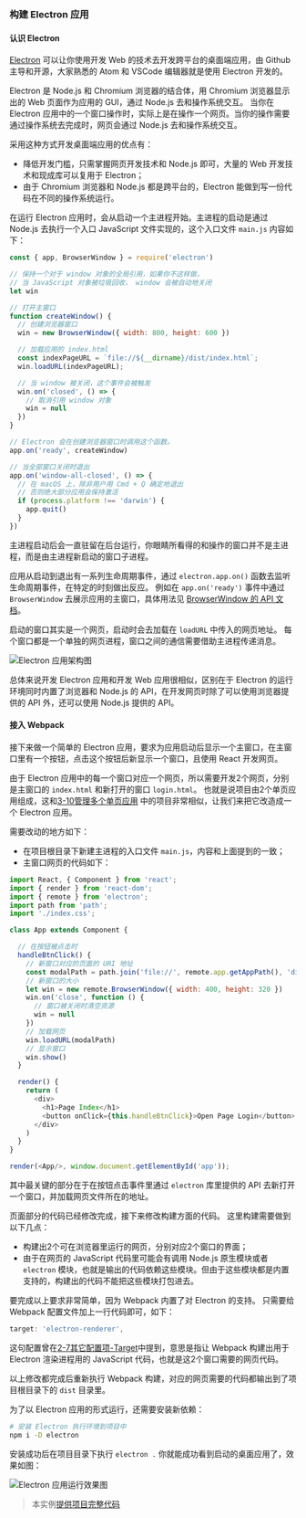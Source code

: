 ### 构建 Electron 应用

#### 认识 Electron
[Electron](https://electron.atom.io) 可以让你使用开发 Web 的技术去开发跨平台的桌面端应用，由 Github 主导和开源，大家熟悉的 Atom 和 VSCode 编辑器就是使用 Electron 开发的。

Electron 是 Node.js 和 Chromium 浏览器的结合体，用 Chromium 浏览器显示出的 Web 页面作为应用的 GUI，通过 Node.js 去和操作系统交互。
当你在 Electron 应用中的一个窗口操作时，实际上是在操作一个网页。当你的操作需要通过操作系统去完成时，网页会通过 Node.js 去和操作系统交互。

采用这种方式开发桌面端应用的优点有：

- 降低开发门槛，只需掌握网页开发技术和 Node.js 即可，大量的 Web 开发技术和现成库可以复用于 Electron；
- 由于 Chromium 浏览器和 Node.js 都是跨平台的，Electron 能做到写一份代码在不同的操作系统运行。

在运行 Electron 应用时，会从启动一个主进程开始。主进程的启动是通过 Node.js 去执行一个入口 JavaScript 文件实现的，这个入口文件 `main.js` 内容如下：
```js
const { app, BrowserWindow } = require('electron')

// 保持一个对于 window 对象的全局引用，如果你不这样做，
// 当 JavaScript 对象被垃圾回收， window 会被自动地关闭
let win

// 打开主窗口
function createWindow() {
  // 创建浏览器窗口
  win = new BrowserWindow({ width: 800, height: 600 })

  // 加载应用的 index.html
  const indexPageURL = `file://${__dirname}/dist/index.html`;
  win.loadURL(indexPageURL);

  // 当 window 被关闭，这个事件会被触发
  win.on('closed', () => {
    // 取消引用 window 对象
    win = null
  })
}

// Electron 会在创建浏览器窗口时调用这个函数。
app.on('ready', createWindow)

// 当全部窗口关闭时退出
app.on('window-all-closed', () => {
  // 在 macOS 上，除非用户用 Cmd + Q 确定地退出
  // 否则绝大部分应用会保持激活
  if (process.platform !== 'darwin') {
    app.quit()
  }
})
```
主进程启动后会一直驻留在后台运行，你眼睛所看得的和操作的窗口并不是主进程，而是由主进程新启动的窗口子进程。

应用从启动到退出有一系列生命周期事件，通过 `electron.app.on()` 函数去监听生命周期事件，在特定的时刻做出反应。
例如在 `app.on('ready')` 事件中通过 `BrowserWindow` 去展示应用的主窗口，具体用法见 [BrowserWindow 的 API 文档](https://github.com/electron/electron/blob/master/docs-translations/zh-CN/api/browser-window.md)。

启动的窗口其实是一个网页，启动时会去加载在 `loadURL` 中传入的网页地址。
每个窗口都是一个单独的网页进程，窗口之间的通信需要借助主进程传递消息。

![Electron 应用架构图](img/3-12electron-arch.png)

总体来说开发 Electron 应用和开发 Web 应用很相似，区别在于 Electron 的运行环境同时内置了浏览器和 Node.js 的 API，在开发网页时除了可以使用浏览器提供的 API 外，还可以使用 Node.js 提供的 API。

#### 接入 Webpack
接下来做一个简单的 Electron 应用，要求为应用启动后显示一个主窗口，在主窗口里有一个按钮，点击这个按钮后新显示一个窗口，且使用 React 开发网页。

由于 Electron 应用中的每一个窗口对应一个网页，所以需要开发2个网页，分别是主窗口的 `index.html` 和新打开的窗口 `login.html`。
也就是说项目由2个单页应用组成，这和[3-10管理多个单页应用](3-10管理多个单页应用.md) 中的项目非常相似，让我们来把它改造成一个 Electron 应用。

需要改动的地方如下：

- 在项目根目录下新建主进程的入口文件 `main.js`，内容和上面提到的一致；
- 主窗口网页的代码如下：

```js
import React, { Component } from 'react';
import { render } from 'react-dom';
import { remote } from 'electron';
import path from 'path';
import './index.css';

class App extends Component {

  // 在按钮被点击时
  handleBtnClick() {
    // 新窗口对应的页面的 URI 地址
    const modalPath = path.join('file://', remote.app.getAppPath(), 'dist/login.html');
    // 新窗口的大小
    let win = new remote.BrowserWindow({ width: 400, height: 320 })
    win.on('close', function () {
      // 窗口被关闭时清空资源
      win = null
    })
    // 加载网页
    win.loadURL(modalPath)
    // 显示窗口
    win.show()
  }

  render() {
    return (
      <div>
        <h1>Page Index</h1>
        <button onClick={this.handleBtnClick}>Open Page Login</button>
      </div>
    )
  }
}

render(<App/>, window.document.getElementById('app'));
```
其中最关键的部分在于在按钮点击事件里通过 `electron` 库里提供的 API 去新打开一个窗口，并加载网页文件所在的地址。

页面部分的代码已经修改完成，接下来修改构建方面的代码。
这里构建需要做到以下几点：

- 构建出2个可在浏览器里运行的网页，分别对应2个窗口的界面；
- 由于在网页的 JavaScript 代码里可能会有调用 Node.js 原生模块或者 `electron` 模块，也就是输出的代码依赖这些模块。但由于这些模块都是内置支持的，构建出的代码不能把这些模块打包进去。

要完成以上要求非常简单，因为 Webpack 内置了对 Electron 的支持。
只需要给 Webpack 配置文件加上一行代码即可，如下：
```js
target: 'electron-renderer',
```
这句配置曾在[2-7其它配置项-Target](../2配置/2-7其它配置项.md#Target)中提到，意思是指让 Webpack 构建出用于 Electron 渲染进程用的 JavaScript 代码，也就是这2个窗口需要的网页代码。

以上修改都完成后重新执行 Webpack 构建，对应的网页需要的代码都输出到了项目根目录下的 `dist` 目录里。

为了以 Electron 应用的形式运行，还需要安装新依赖：
```bash
# 安装 Electron 执行环境到项目中
npm i -D electron
```
安装成功后在项目目录下执行 `electron .` 你就能成功看到启动的桌面应用了，效果如图：

![Electron 应用运行效果图](img/3-12electron-app.png)

> 本实例[提供项目完整代码](http://webpack.wuhaolin.cn/3-12构建Electron应用.zip)






